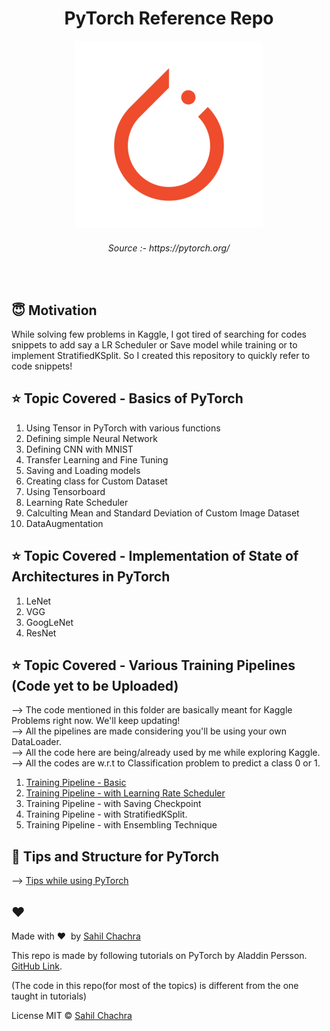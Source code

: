 <h1 align="center">PyTorch Reference Repo</h1>

<div align= "center">
  <img src="https://github.com/SahilChachra/PyTorch-Reference/blob/main/assests/pytorch-logo.png">
    <h6>Source :- https://pytorch.org/</h6>
</div>

&nbsp;&nbsp;&nbsp;&nbsp;&nbsp;&nbsp;&nbsp;&nbsp;&nbsp;&nbsp;&nbsp;&nbsp;&nbsp;&nbsp;&nbsp;&nbsp;&nbsp;&nbsp;&nbsp;&nbsp;&nbsp;&nbsp;&nbsp;&nbsp;&nbsp;&nbsp;&nbsp;&nbsp;&nbsp;&nbsp;&nbsp;&nbsp;&nbsp;&nbsp;&nbsp;

## :innocent: Motivation

While solving few problems in Kaggle, I got tired of searching for codes snippets to add say a LR Scheduler or Save model while training or to implement StratifiedKSplit. So I created this repository to quickly refer to code snippets!

## :star: Topic Covered - Basics of PyTorch
<ol>
    <li>Using Tensor in PyTorch with various functions</li>
    <li>Defining simple Neural Network</li>
    <li>Defining CNN with MNIST</li>
    <li>Transfer Learning and Fine Tuning</li>
    <li>Saving and Loading models</li>
    <li>Creating class for Custom Dataset</li>
    <li>Using Tensorboard</li>
    <li>Learning Rate Scheduler</li>
    <li>Calculting Mean and Standard Deviation of Custom Image Dataset</li>
    <li>DataAugmentation </li>
</ol>

## :star: Topic Covered - Implementation of State of Architectures in PyTorch
<ol>
    <li>LeNet</li>
    <li>VGG</li>
    <li>GoogLeNet</li>
    <li>ResNet</li>
</ol>

## :star: Topic Covered - Various Training Pipelines (Code yet to be Uploaded)
--> The code mentioned in this folder are basically meant for Kaggle Problems right now. We'll keep updating!<br>
--> All the pipelines are made considering you'll be using your own DataLoader.<br>
--> All the code here are being/already used by me while exploring Kaggle.<br>
--> All the codes are w.r.t to Classification problem to predict a class 0 or 1.<br>

1. [Training Pipeline - Basic](https://github.com/SahilChachra/PyTorch-Reference/blob/main/Training%20Pipelines/Training_Pipeline(Basic).py)<br>
2. [Training Pipeline - with Learning Rate Scheduler](https://github.com/SahilChachra/PyTorch-Reference/blob/main/Training%20Pipelines/Training_Pipeline(LRScheduler).py) <br>
3. Training Pipeline - with Saving Checkpoint<br>
4. Training Pipeline - with StratifiedKSplit. <br>
5. Training Pipeline - with Ensembling Technique <br>

## :eyes: Tips and Structure for PyTorch
--> [Tips while using PyTorch](https://github.com/SahilChachra/PyTorch-Reference/blob/main/PyTorch_BasicStruct_TrainModel.txt) <br>

## :heart:
Made with :heart:&nbsp;  by [Sahil Chachra](https://github.com/SahilChachra)

This repo is made by following tutorials on PyTorch by Aladdin Persson. [GitHub Link](https://github.com/aladdinpersson).

(The code in this repo(for most of the topics) is different from the one taught in tutorials)

 License
MIT © [Sahil Chachra]()

